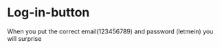 # Log-in-button
When you put the correct email(123456789) and password (letmein) you will surprise 
